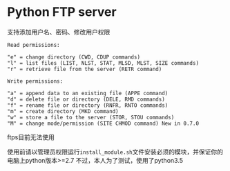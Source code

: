 Python FTP server
=========================
支持添加用户名、密码、修改用户权限

    Read permissions:

    "e" = change directory (CWD, CDUP commands)
    "l" = list files (LIST, NLST, STAT, MLSD, MLST, SIZE commands)
    "r" = retrieve file from the server (RETR command)

    Write permissions:

    "a" = append data to an existing file (APPE command)
    "d" = delete file or directory (DELE, RMD commands)
    "f" = rename file or directory (RNFR, RNTO commands)
    "m" = create directory (MKD command)
    "w" = store a file to the server (STOR, STOU commands)
    "M" = change mode/permission (SITE CHMOD command) New in 0.7.0

ftps目前无法使用

使用前请以管理员权限运行`install_module.sh`文件安装必须的模块，并保证你的电脑上python版本>=2.7
不过，本人为了测试，使用了python3.5
